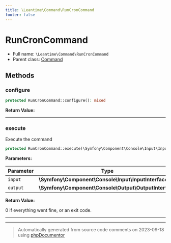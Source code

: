 ```yaml
---
title: \Leantime\Command\RunCronCommand
footer: false
---
```


# RunCronCommand





* Full name: `\Leantime\Command\RunCronCommand`
* Parent class: [Command](../../../classes.md)



## Methods

### configure



```php
protected RunCronCommand::configure(): mixed
```









**Return Value:**





---
### execute

Execute the command

```php
protected RunCronCommand::execute(\Symfony\Component\Console\Input\InputInterface $input, \Symfony\Component\Console\Output\OutputInterface $output): int
```








**Parameters:**

| Parameter | Type | Description |
|-----------|------|-------------|
| `input` | **\Symfony\Component\Console\Input\InputInterface** |  |
| `output` | **\Symfony\Component\Console\Output\OutputInterface** |  |


**Return Value:**

0 if everything went fine, or an exit code.



---


---
> Automatically generated from source code comments on 2023-09-18 using [phpDocumentor](http://www.phpdoc.org/)
